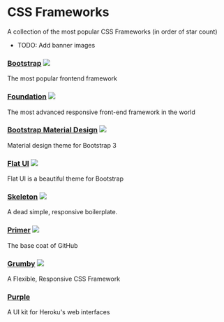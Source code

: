 # CSS Frameworks

A collection of the most popular CSS Frameworks (in order of star count)

- TODO: Add banner images

### [Bootstrap](http://getbootstrap.com/) ![](https://img.shields.io/github/stars/twbs/bootstrap.svg?style=flat)
The most popular frontend framework

### [Foundation](https://github.com/zurb/foundation) ![](https://img.shields.io/github/stars/zurb/foundation.svg?style=flat)
The most advanced responsive front-end framework in the world

### [Bootstrap Material Design](https://github.com/FezVrasta/bootstrap-material-design) ![](https://img.shields.io/github/stars/FezVrasta/bootstrap-material-design.svg?style=flat)
Material design theme for Bootstrap 3

### [Flat UI](https://github.com/designmodo/Flat-UI) ![](https://img.shields.io/github/stars/designmodo/Flat-UI.svg?style=flat)
Flat UI is a beautiful theme for Bootstrap

### [Skeleton](https://github.com/dhg/Skeleton) ![](https://img.shields.io/github/stars/dhg/Skeleton.svg?style=flat)
A dead simple, responsive boilerplate.

### [Primer](https://github.com/primer/primer) ![](https://img.shields.io/github/stars/primer/primer.svg?style=flat)
The base coat of GitHub

### [Grumby](https://github.com/GumbyFramework/Gumby) ![](https://img.shields.io/github/stars/GumbyFramework/Gumby.svg?style=flat)
A Flexible, Responsive CSS Framework

### [Purple](http://purple.herokuapp.com/)
A UI kit for Heroku's web interfaces
